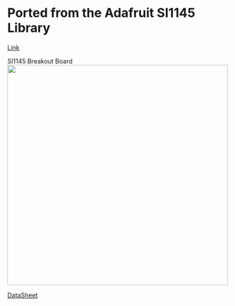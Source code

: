 # Ported from the Adafruit SI1145 Library
[Link](https://github.com/adafruit/Adafruit_SI1145_Library)

SI1145 Breakout Board
[<img src="assets/board.jpg?raw=true" width="500px">](https://www.adafruit.com/products/1777)

[DataSheet](https://cdn-shop.adafruit.com/datasheets/Si1145-46-47.pdf)
